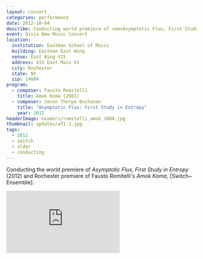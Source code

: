 ```yaml
---
layout: concert
categories: performance
date: 2012-10-04
describe: Conducting world premiere of <em>Asymptotic Flux, First Study in Entropy</em> (2012) and Rochester premiere of Fausto Romitelli's <em>Amok Koma</em>, [Switch~ Ensemble].
event: Ossia New Music Concert
location:
  institution: Eastman School of Music
  building: Eastman East Wing
  venue: East Wing 415
  address: 433 East Main St
  city: Rochester
  state: NY
  zip: 14604
program:
  - composer: Fausto Romitelli
    title: Amok Koma (2001)
  - composer: Jason Thorpe Buchanan
    title: "Asymptotic Flux: First Study in Entropy"
    year: 2012
headerImage: headers/romitelli_amok_1600.jpg
thumbnail: updates/af1-2.jpg
tags:
  - 2012
  - switch
  - older
  - conducting
---
```


Conducting the world premiere of <em>Asymptotic Flux, First Study in Entropy</em> (2012) and Rochester premiere of Fausto Romitelli's <em>Amok Koma</em>, [Switch~ Ensemble].

<section class="score-vid-header module-bg-dark" background-color="#051f4a" background-image="http://www.jasonthorpebuchanan.com/assets/images/backgrounds/crazystavesdarkblue1400.jpg">
<div class="row full-width" width="100%">
    <div class="col-12 nopadding"><iframe class="embed-responsive-item" height="165vh" src="https://player.vimeo.com/video/123763683" frameborder="0" allowfullscreen></iframe></div><br>
</div></section>
